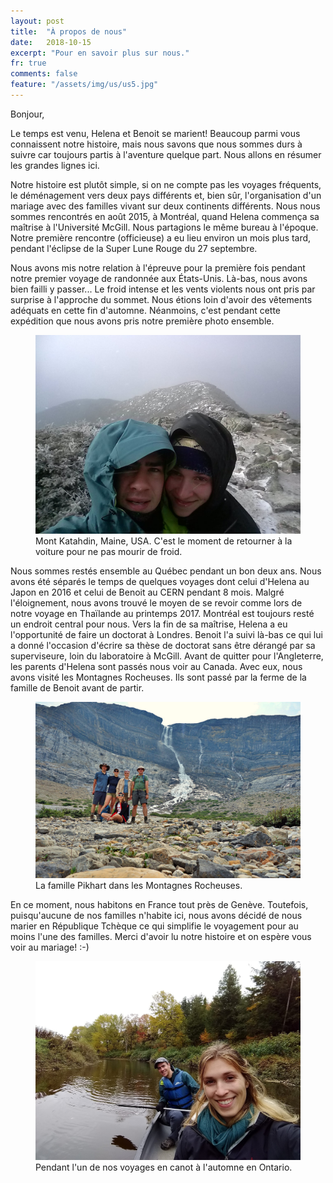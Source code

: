 ```yaml
---
layout: post
title:  "À propos de nous"
date:   2018-10-15
excerpt: "Pour en savoir plus sur nous."
fr: true
comments: false
feature: "/assets/img/us/us5.jpg"
---
```


Bonjour,

Le temps est venu, Helena et Benoit se marient! Beaucoup parmi vous connaissent
notre histoire, mais nous savons que nous sommes durs à suivre car toujours
partis à l'aventure quelque part. Nous allons en résumer les grandes lignes ici.

Notre histoire est plutôt simple, si on ne compte pas les voyages fréquents, le
déménagement vers deux pays différents et, bien sûr, l'organisation d'un mariage
avec des familles vivant sur deux continents différents. Nous nous sommes
rencontrés en août 2015, à Montréal, quand Helena commença sa maîtrise à
l'Université McGill. Nous partagions le même bureau à l'époque. Notre première
rencontre (officieuse) a eu lieu environ un mois plus tard, pendant l'éclipse de la
Super Lune Rouge du 27 septembre.

Nous avons mis notre relation à l'épreuve pour la première fois pendant notre
premier voyage de randonnée aux États-Unis. Là-bas, nous avons bien failli y
passer... Le froid intense et les vents violents nous ont pris par surprise à
l'approche du sommet. Nous étions loin d'avoir des vêtements adéquats en cette
fin d'automne. Néanmoins, c'est pendant cette expédition que nous avons pris
notre première photo ensemble.

<figure><img src="/assets/img/posts/can1.jpg"> <figcaption>Mont Katahdin, Maine,
USA. C'est le moment de retourner à la voiture pour ne pas mourir de
froid.</figcaption> </figure>

Nous sommes restés ensemble au Québec pendant un bon deux ans. Nous avons été
séparés le temps de quelques voyages dont celui d'Helena au Japon en 2016 et
celui de Benoit au CERN pendant 8 mois. Malgré l'éloignement, nous avons trouvé le
moyen de se revoir comme lors de notre voyage en Thaïlande au printemps 2017. Montréal est toujours resté un endroit central pour nous. Vers la fin de
sa maîtrise, Helena a eu l'opportunité de faire un doctorat à
Londres. Benoit l'a suivi là-bas ce qui lui a donné l'occasion d'écrire sa thèse
de doctorat sans être dérangé par sa superviseure, loin du laboratoire à
McGill. Avant de quitter pour l'Angleterre, les parents d'Helena sont passés nous
voir au Canada. Avec eux, nous avons visité les Montagnes Rocheuses. Ils sont
passé par la ferme de la famille de Benoit avant de partir.

<figure><img src="/assets/img/posts/can5.jpg"> <figcaption>La famille Pikhart
dans les Montagnes Rocheuses.</figcaption> </figure>

En ce moment, nous habitons en France tout près de Genève. Toutefois,
puisqu'aucune de nos familles n'habite ici, nous avons décidé de nous marier en
République Tchèque ce qui simplifie le voyagement pour au moins l'une des
familles. Merci d'avoir lu notre histoire et on espère vous voir au mariage! :-)

<figure><img src="/assets/img/posts/can2.jpg"> <figcaption>Pendant l'un de nos
voyages en canot à l'automne en Ontario.</figcaption> </figure>







